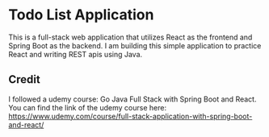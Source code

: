 # Todo List Application
This is a full-stack web application that utilizes React as the frontend and Spring Boot as the backend. I am building this simple application to practice React and writing REST apis using Java.   

## Credit
I followed a udemy course: Go Java Full Stack with Spring Boot and React.  
You can find the link of the udemy course here: https://www.udemy.com/course/full-stack-application-with-spring-boot-and-react/
